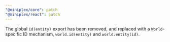 ```yaml
---
"@miniplex/core": patch
"@miniplex/react": patch
---
```


The global `id(entity)` export has been removed, and replaced with a `World`-specific ID mechanism, `world.id(entity)` and `world.entity(id)`.
